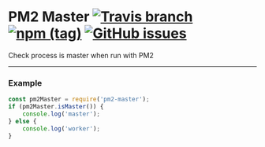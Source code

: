 # PM2 Master [![Travis branch](https://img.shields.io/travis/tutv/pm2-master/develop.svg)]() [![npm (tag)](https://img.shields.io/npm/v/pm2-master/latest.svg)]() [![GitHub issues](https://img.shields.io/github/issues/tutv/pm2-master.svg)]()

Check process is master when run with PM2

----


### Example
```javascript
const pm2Master = require('pm2-master');
if (pm2Master.isMaster()) {
    console.log('master');
} else {
    console.log('worker');
}

```
